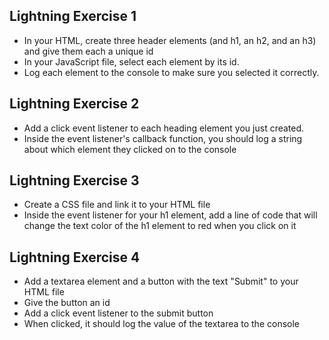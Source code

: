 ## Lightning Exercise 1
- In your HTML, create three header elements (and h1, an h2, and an h3) and give them each a unique id
- In your JavaScript file, select each element by its id. 
- Log each element to the console to make sure you selected it correctly.

## Lightning Exercise 2
- Add a click event listener to each heading element you just created. 
- Inside the event listener's callback function, you should log a string about which element they clicked on to the console

## Lightning Exercise 3
- Create a CSS file and link it to your HTML file
- Inside the event listener for your h1 element, add a line of code that will change the text color of the h1 element to red when you click on it 

## Lightning Exercise 4
- Add a textarea element and a button with the text "Submit" to your HTML file
- Give the button an id
- Add a click event listener to the submit button
- When clicked, it should log the value of the textarea to the console
